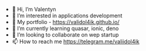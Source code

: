 - 👋 Hi, I’m Valentyn
- 👀 I’m interested in applications development
- 🤵 My portfolio - https://validol4ik.github.io/
- 🌱 I’m currently learning quasar, ionic, deno
- 💞️ I’m looking to collaborate on wep startup
- 📫 How to reach me https://telegram.me/valiidol4ik

<!---
validol4ik/validol4ik is a ✨ special ✨ repository because its `README.md` (this file) appears on your GitHub profile.
You can click the Preview link to take a look at your changes.
--->
